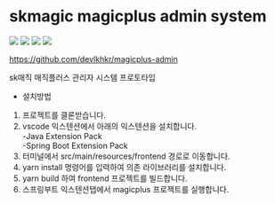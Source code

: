 # skmagic magicplus admin system

<div>
<span><a href="https://spring.io//"><img src="https://img.shields.io/badge/-SpringBoot-23F7DF1E?style=for-the-badge&logo=SpringBoot&logoColor=white&color=6db33fa"></a></span>
<span><a href="https://ko.reactjs.org/"><img src="https://img.shields.io/badge/-React-23F7DF1E?style=for-the-badge&logo=React&logoColor=white&color=61DAFB"></a></span>
<span><a href="https://www.typescriptlang.org/"><img src="https://img.shields.io/badge/TypeScript-007ACC?style=for-the-badge&logo=typescript&logoColor=white"></a></span>
<span><a href="https://ant.design/"><img src="https://img.shields.io/badge/-AntDesign-23F7DF1E?style=for-the-badge&logo=antdesign&logoColor=white&color=f62f3e"></a></span>
</div>

https://github.com/devlkhkr/magicplus-admin


sk매직 매직플러스 관리자 시스템 프로토타입

- 설치방법
1. 프로젝트를 클론받습니다.
2. vscode 익스텐션에서 아래의 익스텐션을 설치합니다.<br />-Java Extension Pack<br />-Spring Boot Extension Pack
3. 터미널에서 src/main/resources/frontend 경로로 이동합니다.
4. yarn install 명령어를 입력하여 의존 라이브러리를 설치합니다.
5. yarn build 하여 frontend 프로젝트를 빌드합니다.
6. 스프링부트 익스텐션탭에서 magicplus 프로젝트를 실행합니다.

